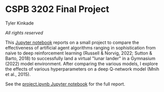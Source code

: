 # CSPB 3202 Final Project #

Tyler Kinkade    

_All rights reserved_

This [Jupyter notebook](https://github.com/jaki9292/rl-project/blob/main/project.ipynb) reports on a small project to compare the effectiveness of artificial agent algorithms ranging in sophistication from naive to deep reinforcement learning (Russell & Norvig, 2022; Sutton & Barto, 2018) to successfully land a virtual "lunar lander" in a Gymnasium (2022) model environment. After comparing the various models, I explore the effects of various hyperparameters on a deep Q-network model (Mnih et al., 2015).

See the [project.ipynb Jupyter notebook](https://github.com/jaki9292/rl-project/blob/main/project.ipynb) for the full report.
